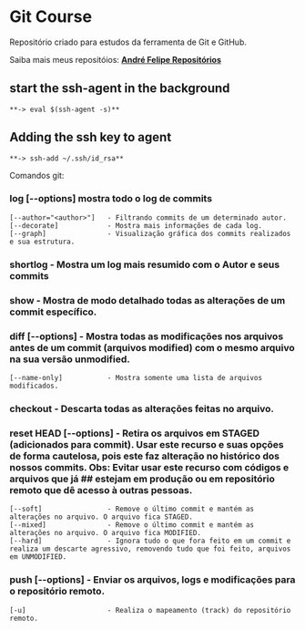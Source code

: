 # Git Course

Repositório criado para estudos da ferramenta de Git e GitHub.

Saiba mais meus repositóios: [**André Felipe Repositórios**](https://github.com/AndreFelipeCL/) 

## start the ssh-agent in the background
    **-> eval $(ssh-agent -s)**

## Adding the ssh key to agent
    **-> ssh-add ~/.ssh/id_rsa**


Comandos git:

### log [--options] mostra todo o log de commits
    [--author="<author>"]   - Filtrando commits de um determinado autor.
    [--decorate]            - Mostra mais informações de cada log.
    [--graph]               - Visualização gráfica dos commits realizados e sua estrutura.

### shortlog - Mostra um log mais resumido com o Autor e seus commits

### show <hash do commit> - Mostra de modo detalhado todas as alterações de um commit específico.

### diff [--options] - Mostra todas as modificações nos arquivos antes de um commit (arquivos modified) com o mesmo arquivo na sua versão unmodified.
    [--name-only]           - Mostra somente uma lista de arquivos modificados. 

### checkout - Descarta todas as alterações feitas no arquivo.

### reset HEAD [--options] <nome do arquivo> - Retira os arquivos em STAGED (adicionados para commit). Usar este recurso e suas opções de forma cautelosa, pois este faz alteração no histórico dos nossos commits. Obs: Evitar usar este recurso com códigos e arquivos que já ## estejam em produção ou em repositório remoto que dê acesso à outras pessoas.
    [--soft]                - Remove o último commit e mantém as alterações no arquivo. O arquivo fica STAGED.
    [--mixed]               - Remove o último commit e mantém as alterações no arquivo. O arquivo fica MODIFIED.
    [--hard]                - Ignora tudo o que fora feito em um commit e realiza um descarte agressivo, removendo tudo que foi feito, arquivos em UNMODIFIED.

### push [--options] <repositorio> <branch> - Enviar os arquivos, logs e modificações para o repositório remoto.
    [-u]                    - Realiza o mapeamento (track) do repositório remoto.
